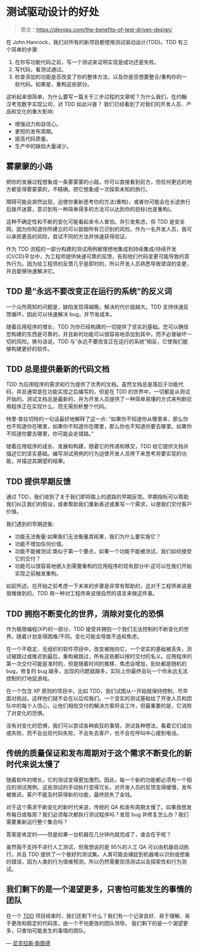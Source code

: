 # 测试驱动设计的好处

> 原文：<https://devops.com/the-benefits-of-test-driven-design/>

在 John Hancock，我们对所有的新项目都使用测试驱动设计(TDD)。TDD 有三个简单的步骤:

1.  在你写功能代码之前，写一个测试来证明实现是成功还是失败。
2.  写代码，看测试通过。
3.  检查添加的功能是否改变了你的整体方法，以及你是否想要整合/重构你的一些代码。如果是，重构这些部分。

这听起来很简单，为什么要写一篇关于三步过程的文章呢？为什么我们，在约翰·汉考克数字实现公司，对 TDD 如此兴奋？ 我们已经看到了对我们的开发人员、产品和文化的重大影响:

*   增强动力和自信心。
*   更短的发布周期。
*   提高代码质量。
*   生产中的缺陷大量减少。

## **雾蒙蒙的小路**

把你的发展过程想象成一条雾蒙蒙的小路，你可以直接看到前方，但任何更远的地方都变得雾蒙蒙的，不精确。把它想象成一次探索未知的旅行。

障碍可能会突然出现，迫使你重新思考你的方法(重构)，或者你可能会在长途旅行后拨开迷雾，意识到有一种简单得多的方法可以达到你的目标(也是重构)。

这种不确定性和不断的变化可能看起来令人害怕，并引发焦虑，但 TDD 是安全网，因为你知道你所建立的可以抵御所有已识别的风险。作为一名开发人员，我可以承担更高的风险，尝试不同的方法并快速获得验证。

作为 TDD 流程的一部分构建的测试用例被理想地集成到持续集成/持续开发(CI/CD)平台中，为工程师提供快速可靠的反馈，告知他们代码变更可能导致的意外行为。因为给工程师的反馈几乎是即时的，所以开发人员熟悉导致错误的变更，并且能够快速解决它。

## **TDD 是“永远不要改变正在运行的系统”的反义词**

一个众所周知的问题是，缺陷发现得越晚，解决的代价就越大。TDD 支持快速反馈循环，因此可以快速解决 bug，并节省成本。

随着应用程序的增长，TDD 为你已经构建的一切提供了坚实的基础。您可以确信您构建的东西是可靠的，并且新的功能可以很容易地添加到其中，而不必冒破坏一切的风险。换句话说，TDD 与“永远不要改变正在运行的系统”相反，它使我们能够构建更好的软件。

## TDD 总是提供最新的代码文档

TDD 为应用程序的需求和行为提供了优秀的文档。虽然文档总是落后于功能代码，并且通常是在功能实现之后编写的，但是在 TDD 的世界中，一切都是从测试开始的。测试文档总是最新的，并为开发人员提供了一种简单易懂的方式来判断应用程序正在实现什么，而无需剖析整个代码。

特里·普拉切特的一句话最好地解释了这一点: “如果你不知道你从哪里来，那么你也不知道你在哪里，如果你不知道你在哪里，那么你也不知道你要去哪里。如果你不知道你要去哪里，你可能会走错路。”

随着应用程序的成长、发展和构建，随着它的传递和移交，TDD 给它提供文档并描述它的坚实基础。编写测试用例的行为迫使开发人员停下来思考将要实现的功能，并描述其期望的结果。

## **TDD 提供早期反馈**

通过 TDD，我们收到了关于我们即将踏上的道路的早期反馈。早期指标可以帮助我们纠正我们的假设，或者帮助我们重新表述或重写一个需求，以便我们交付客户价值。

我们遇到的早期迹象:

*   功能无法衡量:如果我们无法衡量其结果，我们为什么要实施它？
*   功能不增加任何价值。
*   功能不能被测试:类似于第一个要点，如果一个功能不能被测试，我们如何接受它的交付？
*   功能可以很容易地嵌入到需要重构的应用程序的现有部分中:这可以在我们开始实现之前触发重构。

如前所述，在开始之前考虑一下未来的步骤是非常有帮助的，这对于工程师来说是很难做到的。TDD 用一种对工程师来说很自然的语言来做这件事。

## TDD 拥抱不断变化的世界，消除对变化的恐惧

作为极限编程(XP)的一部分，TDD 接受并拥抱一个我们无法控制的不断变化的世界。随着计划变得困难/不同，变化可能会导致不适和焦虑。

在一个不稳定、无组织的软件项目中，改变被抛向它，一个坚实的基础被丢失，测试被跳过或推迟到最后，重构被跳过，所有这些都以按时交付的名义。应用程序的第一次交付可能是准时的，但是随着时间的推移，焦虑会增加，到处都是随机的 bug，修复的 bug 越多，出现的问题就越多，实际上你最终会玩一个你永远无法控制的打地鼠游戏。

在一个包含 XP 原则的项目中，比如 TDD，我们试图从一开始就保持控制，尽早面对挑战，这样他们就不会在以后咬我们。一个坚实的测试基础给了开发人员和团队中的每个人信心，让他们相信交付的解决方案将会工作，但最重要的是，它消除了对变化的恐惧。

没有对变化的恐惧，我们可以尝试各种疯狂的事情，测试各种想法，看着它们成功或失败，而不会出现代码失败，不会失去客户，也不会在呼叫中心接到电话。

## **传统的质量保证和发布周期对于这个需求不断变化的新时代来说太慢了**

随着软件的增长，它的测试变得更加激烈。因此，每一个新的功能都必须有一个相应的测试用例。这些测试的手动执行变得冗长，对开发人员的反馈变得缓慢，发布被推迟，客户不能及时获得新的功能，最终损失了金钱。

对于这个需求不断变化的新时代来说，传统的 QA 和发布周期太慢了。如果我想发布每日或每周？我们必须每次都执行测试程序吗？发现 bug 并修复怎么办？我们需要重新运行整个集合吗？

答案是肯定的——但是如果一台机器在几分钟内就完成了，谁会在乎呢？

虽然我不支持不进行人工测试，但我想说的是 95%的人工 QA 可以由机器自动执行，并且 TDD 提供了一个极好的测试集。人类可能会捕捉到机器难以识别或想象的错误，因为人类的行为很难预测，所以仍然需要现场测试以及探索性和行为测试。

## 我们剩下的是一个渴望更多，只害怕可能发生的事情的团队

在一个 [TDD](https://devops.com/tdd-unit-testing-and-the-mainframe/) 项目结束时，我们还剩下什么？我们有一个记录良好、易于理解、易于更改和稳定的代码库，由一个不怕更改的团队领导。 我们剩下的是一个渴望更多，只害怕可能发生的事情的团队。

— [尼克拉斯·斯图德](https://devops.com/author/niklas-studer/)